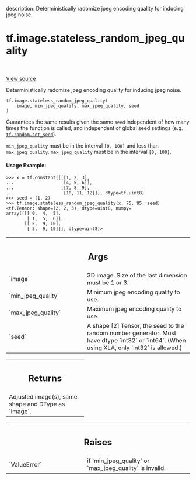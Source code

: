 description: Deterministically radomize jpeg encoding quality for inducing jpeg noise.

<div itemscope itemtype="http://developers.google.com/ReferenceObject">
<meta itemprop="name" content="tf.image.stateless_random_jpeg_quality" />
<meta itemprop="path" content="Stable" />
</div>

# tf.image.stateless_random_jpeg_quality

<!-- Insert buttons and diff -->

<table class="tfo-notebook-buttons tfo-api nocontent" align="left">

</table>

<a target="_blank" class="external" href="/code/stable/tensorflow/python/ops/image_ops_impl.py">View source</a>



Deterministically radomize jpeg encoding quality for inducing jpeg noise.

<pre class="devsite-click-to-copy prettyprint lang-py tfo-signature-link">
<code>tf.image.stateless_random_jpeg_quality(
    image, min_jpeg_quality, max_jpeg_quality, seed
)
</code></pre>



<!-- Placeholder for "Used in" -->

Guarantees the same results given the same `seed` independent of how many
times the function is called, and independent of global seed settings (e.g.
<a href="../../tf/random/set_seed.md"><code>tf.random.set_seed</code></a>).

`min_jpeg_quality` must be in the interval `[0, 100]` and less than
`max_jpeg_quality`.
`max_jpeg_quality` must be in the interval `[0, 100]`.

#### Usage Example:



```
>>> x = tf.constant([[[1, 2, 3],
...                   [4, 5, 6]],
...                  [[7, 8, 9],
...                   [10, 11, 12]]], dtype=tf.uint8)
>>> seed = (1, 2)
>>> tf.image.stateless_random_jpeg_quality(x, 75, 95, seed)
<tf.Tensor: shape=(2, 2, 3), dtype=uint8, numpy=
array([[[ 0,  4,  5],
        [ 1,  5,  6]],
       [[ 5,  9, 10],
        [ 5,  9, 10]]], dtype=uint8)>
```

<!-- Tabular view -->
 <table class="responsive fixed orange">
<colgroup><col width="214px"><col></colgroup>
<tr><th colspan="2"><h2 class="add-link">Args</h2></th></tr>

<tr>
<td>
`image`
</td>
<td>
3D image. Size of the last dimension must be 1 or 3.
</td>
</tr><tr>
<td>
`min_jpeg_quality`
</td>
<td>
Minimum jpeg encoding quality to use.
</td>
</tr><tr>
<td>
`max_jpeg_quality`
</td>
<td>
Maximum jpeg encoding quality to use.
</td>
</tr><tr>
<td>
`seed`
</td>
<td>
A shape [2] Tensor, the seed to the random number generator. Must have
dtype `int32` or `int64`. (When using XLA, only `int32` is allowed.)
</td>
</tr>
</table>



<!-- Tabular view -->
 <table class="responsive fixed orange">
<colgroup><col width="214px"><col></colgroup>
<tr><th colspan="2"><h2 class="add-link">Returns</h2></th></tr>
<tr class="alt">
<td colspan="2">
Adjusted image(s), same shape and DType as `image`.
</td>
</tr>

</table>



<!-- Tabular view -->
 <table class="responsive fixed orange">
<colgroup><col width="214px"><col></colgroup>
<tr><th colspan="2"><h2 class="add-link">Raises</h2></th></tr>

<tr>
<td>
`ValueError`
</td>
<td>
if `min_jpeg_quality` or `max_jpeg_quality` is invalid.
</td>
</tr>
</table>


